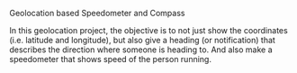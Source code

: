 Geolocation based Speedometer and Compass

In this geolocation project, the objective is to not just show the coordinates (i.e. latitude and longitude), but also give a heading (or notification) that describes the direction where someone is heading to. And also make a speedometer that shows speed of the person running.
